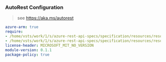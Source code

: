 ### AutoRest Configuration

> see https://aka.ms/autorest

``` yaml
azure-arm: true
require:
- /home/vsts/work/1/s/azure-rest-api-specs/specification/resources/resource-manager/readme.md
- /home/vsts/work/1/s/azure-rest-api-specs/specification/resources/resource-manager/readme.go.md
license-header: MICROSOFT_MIT_NO_VERSION
module-version: 0.1.1
package-policy: true
```